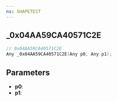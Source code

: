 ```yaml
---
ns: SHAPETEST
---
```

## _0x04AA59CA40571C2E

```c
// 0x04AA59CA40571C2E
Any _0x04AA59CA40571C2E(Any p0, Any p1);
```

## Parameters
* **p0**:
* **p1**:
